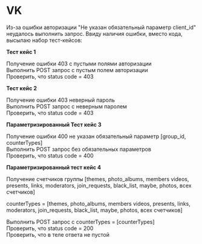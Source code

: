 # VK
Из-за ошибки авторизации 
"Не указан обязательный параметр client_id"
неудалось выполнить запрос. Ввиду наличия ошибки, вместо кода, высылаю набор тест-кейсов:

**Тест кейс 1**

Получение ошибки 403 с пустыми полями авторизации\
Выполнить POST запрос с пустым полем авторизации\
Проверить, что status code = 403

**Тест кейс 2**

Получение ошибки 403 неверный пароль\
Выполнить POST запрос с неверным паролем \
Проверить, что status code = 403

**Параметризированный Тест кейс 3**

Получение ошибки 400 не указан обязательный параметр [group_id, counterTypes]\
Выполнить POST запрос без обязательных параметров\
Проверить, что status code = 400

**Параметризированный тест кейс 4**

Получение счетчиков группы [themes, photo_albums, members videos, presents, links, moderators, join_requests, black_list, maybe, photos, всех счетчиков]

counterTypes = [themes, photo_albums, members videos, presents, links, moderators, join_requests, black_list, maybe, photos, всех счетчиков]

Выполнить POST запрос с counterTypes = [counterTypes]\
Проверить, что status code = 200\
Проверить, что <counterTypes> в теле ответа не пустой
